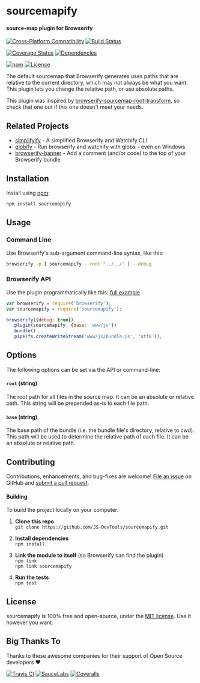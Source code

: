 sourcemapify
============================
#### source-map plugin for Browserify

[![Cross-Platform Compatibility](https://jsdevtools.org/img/badges/os-badges.svg)](https://travis-ci.com/JS-DevTools/sourcemapify)
[![Build Status](https://api.travis-ci.com/JS-DevTools/sourcemapify.svg?branch=master)](https://travis-ci.com/JS-DevTools/sourcemapify)

[![Coverage Status](https://coveralls.io/repos/github/JS-DevTools/sourcemapify/badge.svg?branch=master)](https://coveralls.io/github/JS-DevTools/sourcemapify?branch=master)
[![Dependencies](https://david-dm.org/JS-DevTools/sourcemapify.svg)](https://david-dm.org/JS-DevTools/sourcemapify)

[![npm](https://img.shields.io/npm/v/sourcemapify.svg)](https://www.npmjs.com/package/sourcemapify)
[![License](https://img.shields.io/npm/l/sourcemapify.svg)](LICENSE)


The default sourcemap that Browserify generates uses paths that are relative to the current directory, which may not always be what you want. This plugin lets you change the relative path, or use absolute paths.

This plugin was inspired by [browserify-sourcemap-root-transform](https://github.com/blackberry/browserify-sourcemap-root-transform), so check that one out if this one doesn't meet your needs.


Related Projects
--------------------------
* [simplifyify](https://www.npmjs.com/package/simplifyify) - A simplified Browserify and Watchify CLI
* [globify](https://www.npmjs.com/package/globify) - Run browserify and watchify with globs - even on Windows
* [browserify-banner](https://www.npmjs.com/package/browserify-banner) - Add a comment (and/or code) to the top of your Browserify bundle


Installation
--------------------------
Install using [npm](https://docs.npmjs.com/getting-started/what-is-npm):

```bash
npm install sourcemapify
```


Usage
--------------------------
### Command Line
Use Browserify's sub-argument command-line syntax, like this:

```bash
browserify -p [ sourcemapify --root "../../" ] --debug
```

### Browserify API
Use the plugin programmatically like this:  [full example](test/api.js)

```javascript
var browserify = require('browserify');
var sourcemapify = require('sourcemapify');

browserify({debug: true})
  .plugin(sourcemapify, {base: 'www/js'})
  .bundle()
  .pipe(fs.createWriteStream('www/js/bundle.js', 'utf8'));
```


Options
--------------------------
The following options can be set via the API or command-line:

#### `root` (string)
The root path for all files in the source map. It can be an absolute or relative path. This string will be prepended as-is to each file path.

#### `base` (string)
The base path of the bundle (i.e. the bundle file's directory, relative to cwd). This path will be used to determine the relative path of each file. It can be an absolute or relative path.



Contributing
--------------------------
Contributions, enhancements, and bug-fixes are welcome!  [File an issue](https://github.com/JS-DevTools/sourcemapify/issues) on GitHub and [submit a pull request](https://github.com/JS-DevTools/sourcemapify/pulls).

#### Building
To build the project locally on your computer:

1. __Clone this repo__<br>
`git clone https://github.com/JS-DevTools/sourcemapify.git`

2. __Install dependencies__<br>
`npm install`

3. __Link the module to itself__ (so Browserify can find the plugin)<br>
`npm link`<br>
`npm link sourcemapify`

4. __Run the tests__<br>
`npm test`



License
--------------------------
sourcemapify is 100% free and open-source, under the [MIT license](LICENSE). Use it however you want.


Big Thanks To
--------------------------
Thanks to these awesome companies for their support of Open Source developers ❤

[![Travis CI](https://jsdevtools.org/img/badges/travis-ci.svg)](https://travis-ci.com)
[![SauceLabs](https://jsdevtools.org/img/badges/sauce-labs.svg)](https://saucelabs.com)
[![Coveralls](https://jsdevtools.org/img/badges/coveralls.svg)](https://coveralls.io)

